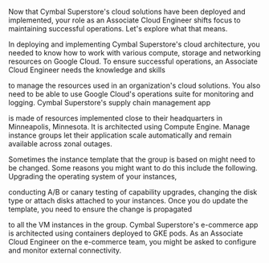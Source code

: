 Now that Cymbal Superstore's cloud solutions have been deployed and implemented, your role as an Associate Cloud Engineer shifts focus to maintaining successful operations. Let's explore what that means.

In deploying and implementing Cymbal Superstore's cloud architecture, you needed to know how to work with various compute, storage and networking resources on Google Cloud. To ensure successful operations, an Associate Cloud Engineer needs the knowledge and skills

to manage the resources used in an organization's cloud solutions. You also need to be able to use Google Cloud's operations suite for monitoring and logging. Cymbal Superstore's supply chain management app

is made of resources implemented close to their headquarters in Minneapolis, Minnesota. It is architected using Compute Engine. Manage instance groups let their application scale automatically and remain available across zonal outages.

Sometimes the instance template that the group is based on might need to be changed. Some reasons you might want to do this include the following. Upgrading the operating system of your instances,

conducting A/B or canary testing of capability upgrades, changing the disk type or attach disks attached to your instances. Once you do update the template, you need to ensure the change is propagated

to all the VM instances in the group. Cymbal Superstore's e-commerce app is architected using containers deployed to GKE pods. As an Associate Cloud Engineer on the e-commerce team, you might be asked to configure and monitor external connectivity.
